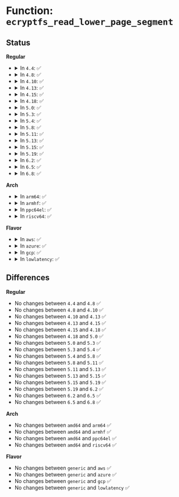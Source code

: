 # Function: <code>ecryptfs_read_lower_page_segment</code>

## Status
<b>Regular</b>
<ul>
<li>
<details>
<summary>In <code>4.4</code>: ✅</summary>

```c
int ecryptfs_read_lower_page_segment(struct page *page_for_ecryptfs, long unsigned int page_index, size_t offset_in_page, size_t size, struct inode *ecryptfs_inode);
```

**Collision:** Unique Global

**Inline:** No

**Transformation:** False

**Instances:**

```
In fs/ecryptfs/read_write.c (ffffffff81304d60)
Location: fs/ecryptfs/read_write.c:256
Inline: False
Direct callers:
  - fs/ecryptfs/mmap.c:ecryptfs_copy_up_encrypted_with_header
  - fs/ecryptfs/mmap.c:ecryptfs_readpage
  - fs/ecryptfs/mmap.c:ecryptfs_readpage
  - fs/ecryptfs/mmap.c:ecryptfs_write_begin
  - fs/ecryptfs/mmap.c:ecryptfs_write_begin
```
**Symbols:**

```
ffffffff81304d60-ffffffff81304dde: ecryptfs_read_lower_page_segment (STB_GLOBAL)
```
</details>
</li>
<li>
<details>
<summary>In <code>4.8</code>: ✅</summary>

```c
int ecryptfs_read_lower_page_segment(struct page *page_for_ecryptfs, long unsigned int page_index, size_t offset_in_page, size_t size, struct inode *ecryptfs_inode);
```

**Collision:** Unique Global

**Inline:** No

**Transformation:** False

**Instances:**

```
In fs/ecryptfs/read_write.c (ffffffff81338ec0)
Location: fs/ecryptfs/read_write.c:256
Inline: False
Direct callers:
  - fs/ecryptfs/mmap.c:ecryptfs_write_begin
  - fs/ecryptfs/mmap.c:ecryptfs_write_begin
  - fs/ecryptfs/mmap.c:ecryptfs_readpage
  - fs/ecryptfs/mmap.c:ecryptfs_readpage
  - fs/ecryptfs/mmap.c:ecryptfs_copy_up_encrypted_with_header
```
**Symbols:**

```
ffffffff81338ec0-ffffffff81338f3b: ecryptfs_read_lower_page_segment (STB_GLOBAL)
```
</details>
</li>
<li>
<details>
<summary>In <code>4.10</code>: ✅</summary>

```c
int ecryptfs_read_lower_page_segment(struct page *page_for_ecryptfs, long unsigned int page_index, size_t offset_in_page, size_t size, struct inode *ecryptfs_inode);
```

**Collision:** Unique Global

**Inline:** No

**Transformation:** False

**Instances:**

```
In fs/ecryptfs/read_write.c (ffffffff8134ec60)
Location: fs/ecryptfs/read_write.c:256
Inline: False
Direct callers:
  - fs/ecryptfs/mmap.c:ecryptfs_write_begin
  - fs/ecryptfs/mmap.c:ecryptfs_write_begin
  - fs/ecryptfs/mmap.c:ecryptfs_readpage
  - fs/ecryptfs/mmap.c:ecryptfs_readpage
  - fs/ecryptfs/mmap.c:ecryptfs_copy_up_encrypted_with_header
```
**Symbols:**

```
ffffffff8134ec60-ffffffff8134ecd5: ecryptfs_read_lower_page_segment (STB_GLOBAL)
```
</details>
</li>
<li>
<details>
<summary>In <code>4.13</code>: ✅</summary>

```c
int ecryptfs_read_lower_page_segment(struct page *page_for_ecryptfs, long unsigned int page_index, size_t offset_in_page, size_t size, struct inode *ecryptfs_inode);
```

**Collision:** Unique Global

**Inline:** No

**Transformation:** False

**Instances:**

```
In fs/ecryptfs/read_write.c (ffffffff81363730)
Location: fs/ecryptfs/read_write.c:258
Inline: False
Direct callers:
  - fs/ecryptfs/mmap.c:ecryptfs_write_begin
  - fs/ecryptfs/mmap.c:ecryptfs_write_begin
  - fs/ecryptfs/mmap.c:ecryptfs_readpage
  - fs/ecryptfs/mmap.c:ecryptfs_readpage
  - fs/ecryptfs/mmap.c:ecryptfs_copy_up_encrypted_with_header
```
**Symbols:**

```
ffffffff81363730-ffffffff813637a0: ecryptfs_read_lower_page_segment (STB_GLOBAL)
```
</details>
</li>
<li>
<details>
<summary>In <code>4.15</code>: ✅</summary>

```c
int ecryptfs_read_lower_page_segment(struct page *page_for_ecryptfs, long unsigned int page_index, size_t offset_in_page, size_t size, struct inode *ecryptfs_inode);
```

**Collision:** Unique Global

**Inline:** No

**Transformation:** False

**Instances:**

```
In fs/ecryptfs/read_write.c (ffffffff81388460)
Location: fs/ecryptfs/read_write.c:258
Inline: False
Direct callers:
  - fs/ecryptfs/mmap.c:ecryptfs_write_begin
  - fs/ecryptfs/mmap.c:ecryptfs_write_begin
  - fs/ecryptfs/mmap.c:ecryptfs_readpage
  - fs/ecryptfs/mmap.c:ecryptfs_readpage
  - fs/ecryptfs/mmap.c:ecryptfs_copy_up_encrypted_with_header
```
**Symbols:**

```
ffffffff81388460-ffffffff81388509: ecryptfs_read_lower_page_segment (STB_GLOBAL)
```
</details>
</li>
<li>
<details>
<summary>In <code>4.18</code>: ✅</summary>

```c
int ecryptfs_read_lower_page_segment(struct page *page_for_ecryptfs, long unsigned int page_index, size_t offset_in_page, size_t size, struct inode *ecryptfs_inode);
```

**Collision:** Unique Global

**Inline:** No

**Transformation:** False

**Instances:**

```
In fs/ecryptfs/read_write.c (ffffffff813b7260)
Location: fs/ecryptfs/read_write.c:258
Inline: False
Direct callers:
  - fs/ecryptfs/mmap.c:ecryptfs_write_begin
  - fs/ecryptfs/mmap.c:ecryptfs_write_begin
  - fs/ecryptfs/mmap.c:ecryptfs_readpage
  - fs/ecryptfs/mmap.c:ecryptfs_readpage
  - fs/ecryptfs/mmap.c:ecryptfs_copy_up_encrypted_with_header
```
**Symbols:**

```
ffffffff813b7260-ffffffff813b7309: ecryptfs_read_lower_page_segment (STB_GLOBAL)
```
</details>
</li>
<li>
<details>
<summary>In <code>5.0</code>: ✅</summary>

```c
int ecryptfs_read_lower_page_segment(struct page *page_for_ecryptfs, long unsigned int page_index, size_t offset_in_page, size_t size, struct inode *ecryptfs_inode);
```

**Collision:** Unique Global

**Inline:** No

**Transformation:** False

**Instances:**

```
In fs/ecryptfs/read_write.c (ffffffff813d07b0)
Location: fs/ecryptfs/read_write.c:258
Inline: False
Direct callers:
  - fs/ecryptfs/mmap.c:ecryptfs_write_begin
  - fs/ecryptfs/mmap.c:ecryptfs_write_begin
  - fs/ecryptfs/mmap.c:ecryptfs_readpage
  - fs/ecryptfs/mmap.c:ecryptfs_readpage
  - fs/ecryptfs/mmap.c:ecryptfs_copy_up_encrypted_with_header
```
**Symbols:**

```
ffffffff813d07b0-ffffffff813d0859: ecryptfs_read_lower_page_segment (STB_GLOBAL)
```
</details>
</li>
<li>
<details>
<summary>In <code>5.3</code>: ✅</summary>

```c
int ecryptfs_read_lower_page_segment(struct page *page_for_ecryptfs, long unsigned int page_index, size_t offset_in_page, size_t size, struct inode *ecryptfs_inode);
```

**Collision:** Unique Global

**Inline:** No

**Transformation:** False

**Instances:**

```
In fs/ecryptfs/read_write.c (ffffffff813fb3d0)
Location: fs/ecryptfs/read_write.c:244
Inline: False
Direct callers:
  - fs/ecryptfs/mmap.c:ecryptfs_write_begin
  - fs/ecryptfs/mmap.c:ecryptfs_write_begin
  - fs/ecryptfs/mmap.c:ecryptfs_readpage
  - fs/ecryptfs/mmap.c:ecryptfs_readpage
  - fs/ecryptfs/mmap.c:ecryptfs_copy_up_encrypted_with_header
```
**Symbols:**

```
ffffffff813fb3d0-ffffffff813fb479: ecryptfs_read_lower_page_segment (STB_GLOBAL)
```
</details>
</li>
<li>
<details>
<summary>In <code>5.4</code>: ✅</summary>

```c
int ecryptfs_read_lower_page_segment(struct page *page_for_ecryptfs, long unsigned int page_index, size_t offset_in_page, size_t size, struct inode *ecryptfs_inode);
```

**Collision:** Unique Global

**Inline:** No

**Transformation:** False

**Instances:**

```
In fs/ecryptfs/read_write.c (ffffffff814152a0)
Location: fs/ecryptfs/read_write.c:244
Inline: False
Direct callers:
  - fs/ecryptfs/mmap.c:ecryptfs_write_begin
  - fs/ecryptfs/mmap.c:ecryptfs_write_begin
  - fs/ecryptfs/mmap.c:ecryptfs_readpage
  - fs/ecryptfs/mmap.c:ecryptfs_readpage
  - fs/ecryptfs/mmap.c:ecryptfs_copy_up_encrypted_with_header
```
**Symbols:**

```
ffffffff814152a0-ffffffff81415349: ecryptfs_read_lower_page_segment (STB_GLOBAL)
```
</details>
</li>
<li>
<details>
<summary>In <code>5.8</code>: ✅</summary>

```c
int ecryptfs_read_lower_page_segment(struct page *page_for_ecryptfs, long unsigned int page_index, size_t offset_in_page, size_t size, struct inode *ecryptfs_inode);
```

**Collision:** Unique Global

**Inline:** No

**Transformation:** False

**Instances:**

```
In fs/ecryptfs/read_write.c (ffffffff81463560)
Location: fs/ecryptfs/read_write.c:244
Inline: False
Direct callers:
  - fs/ecryptfs/mmap.c:ecryptfs_write_begin
  - fs/ecryptfs/mmap.c:ecryptfs_write_begin
  - fs/ecryptfs/mmap.c:ecryptfs_readpage
  - fs/ecryptfs/mmap.c:ecryptfs_readpage
  - fs/ecryptfs/mmap.c:ecryptfs_copy_up_encrypted_with_header
```
**Symbols:**

```
ffffffff81463560-ffffffff81463609: ecryptfs_read_lower_page_segment (STB_GLOBAL)
```
</details>
</li>
<li>
<details>
<summary>In <code>5.11</code>: ✅</summary>

```c
int ecryptfs_read_lower_page_segment(struct page *page_for_ecryptfs, long unsigned int page_index, size_t offset_in_page, size_t size, struct inode *ecryptfs_inode);
```

**Collision:** Unique Global

**Inline:** No

**Transformation:** False

**Instances:**

```
In fs/ecryptfs/read_write.c (ffffffff8147eda0)
Location: fs/ecryptfs/read_write.c:244
Inline: False
Direct callers:
  - fs/ecryptfs/mmap.c:ecryptfs_write_begin
  - fs/ecryptfs/mmap.c:ecryptfs_write_begin
  - fs/ecryptfs/mmap.c:ecryptfs_readpage
  - fs/ecryptfs/mmap.c:ecryptfs_readpage
  - fs/ecryptfs/mmap.c:ecryptfs_copy_up_encrypted_with_header
```
**Symbols:**

```
ffffffff8147eda0-ffffffff8147ee49: ecryptfs_read_lower_page_segment (STB_GLOBAL)
```
</details>
</li>
<li>
<details>
<summary>In <code>5.13</code>: ✅</summary>

```c
int ecryptfs_read_lower_page_segment(struct page *page_for_ecryptfs, long unsigned int page_index, size_t offset_in_page, size_t size, struct inode *ecryptfs_inode);
```

**Collision:** Unique Global

**Inline:** No

**Transformation:** False

**Instances:**

```
In fs/ecryptfs/read_write.c (ffffffff81484930)
Location: fs/ecryptfs/read_write.c:246
Inline: False
Direct callers:
  - fs/ecryptfs/mmap.c:ecryptfs_write_begin
  - fs/ecryptfs/mmap.c:ecryptfs_write_begin
  - fs/ecryptfs/mmap.c:ecryptfs_readpage
  - fs/ecryptfs/mmap.c:ecryptfs_readpage
  - fs/ecryptfs/mmap.c:ecryptfs_copy_up_encrypted_with_header
```
**Symbols:**

```
ffffffff81484930-ffffffff814849d6: ecryptfs_read_lower_page_segment (STB_GLOBAL)
```
</details>
</li>
<li>
<details>
<summary>In <code>5.15</code>: ✅</summary>

```c
int ecryptfs_read_lower_page_segment(struct page *page_for_ecryptfs, long unsigned int page_index, size_t offset_in_page, size_t size, struct inode *ecryptfs_inode);
```

**Collision:** Unique Global

**Inline:** No

**Transformation:** False

**Instances:**

```
In fs/ecryptfs/read_write.c (ffffffff814dbfb0)
Location: fs/ecryptfs/read_write.c:246
Inline: False
Direct callers:
  - fs/ecryptfs/mmap.c:ecryptfs_write_begin
  - fs/ecryptfs/mmap.c:ecryptfs_write_begin
  - fs/ecryptfs/mmap.c:ecryptfs_readpage
  - fs/ecryptfs/mmap.c:ecryptfs_readpage
  - fs/ecryptfs/mmap.c:ecryptfs_copy_up_encrypted_with_header
```
**Symbols:**

```
ffffffff814dbfb0-ffffffff814dc056: ecryptfs_read_lower_page_segment (STB_GLOBAL)
```
</details>
</li>
<li>
<details>
<summary>In <code>5.19</code>: ✅</summary>

```c
int ecryptfs_read_lower_page_segment(struct page *page_for_ecryptfs, long unsigned int page_index, size_t offset_in_page, size_t size, struct inode *ecryptfs_inode);
```

**Collision:** Unique Global

**Inline:** No

**Transformation:** False

**Instances:**

```
In fs/ecryptfs/read_write.c (ffffffff81569cb0)
Location: fs/ecryptfs/read_write.c:246
Inline: False
Direct callers:
  - fs/ecryptfs/mmap.c:ecryptfs_write_begin
  - fs/ecryptfs/mmap.c:ecryptfs_write_begin
  - fs/ecryptfs/mmap.c:ecryptfs_read_folio
  - fs/ecryptfs/mmap.c:ecryptfs_read_folio
  - fs/ecryptfs/mmap.c:ecryptfs_copy_up_encrypted_with_header
```
**Symbols:**

```
ffffffff81569cb0-ffffffff81569d65: ecryptfs_read_lower_page_segment (STB_GLOBAL)
```
</details>
</li>
<li>
<details>
<summary>In <code>6.2</code>: ✅</summary>

```c
int ecryptfs_read_lower_page_segment(struct page *page_for_ecryptfs, long unsigned int page_index, size_t offset_in_page, size_t size, struct inode *ecryptfs_inode);
```

**Collision:** Unique Global

**Inline:** No

**Transformation:** False

**Instances:**

```
In fs/ecryptfs/read_write.c (ffffffff8160d960)
Location: fs/ecryptfs/read_write.c:246
Inline: False
Direct callers:
  - fs/ecryptfs/mmap.c:ecryptfs_write_begin
  - fs/ecryptfs/mmap.c:ecryptfs_write_begin
  - fs/ecryptfs/mmap.c:ecryptfs_read_folio
  - fs/ecryptfs/mmap.c:ecryptfs_read_folio
  - fs/ecryptfs/mmap.c:ecryptfs_copy_up_encrypted_with_header
```
**Symbols:**

```
ffffffff8160d960-ffffffff8160da15: ecryptfs_read_lower_page_segment (STB_GLOBAL)
```
</details>
</li>
<li>
<details>
<summary>In <code>6.5</code>: ✅</summary>

```c
int ecryptfs_read_lower_page_segment(struct page *page_for_ecryptfs, long unsigned int page_index, size_t offset_in_page, size_t size, struct inode *ecryptfs_inode);
```

**Collision:** Unique Global

**Inline:** No

**Transformation:** False

**Instances:**

```
In fs/ecryptfs/read_write.c (ffffffff81645810)
Location: fs/ecryptfs/read_write.c:246
Inline: False
Direct callers:
  - fs/ecryptfs/mmap.c:ecryptfs_write_begin
  - fs/ecryptfs/mmap.c:ecryptfs_write_begin
  - fs/ecryptfs/mmap.c:ecryptfs_read_folio
  - fs/ecryptfs/mmap.c:ecryptfs_read_folio
  - fs/ecryptfs/mmap.c:ecryptfs_copy_up_encrypted_with_header
```
**Symbols:**

```
ffffffff81645810-ffffffff816458c5: ecryptfs_read_lower_page_segment (STB_GLOBAL)
```
</details>
</li>
<li>
<details>
<summary>In <code>6.8</code>: ✅</summary>

```c
int ecryptfs_read_lower_page_segment(struct page *page_for_ecryptfs, long unsigned int page_index, size_t offset_in_page, size_t size, struct inode *ecryptfs_inode);
```

**Collision:** Unique Global

**Inline:** No

**Transformation:** False

**Instances:**

```
In fs/ecryptfs/read_write.c (ffffffff8167ecf0)
Location: fs/ecryptfs/read_write.c:246
Inline: False
Direct callers:
  - fs/ecryptfs/mmap.c:ecryptfs_write_begin
  - fs/ecryptfs/mmap.c:ecryptfs_write_begin
  - fs/ecryptfs/mmap.c:ecryptfs_read_folio
  - fs/ecryptfs/mmap.c:ecryptfs_read_folio
  - fs/ecryptfs/mmap.c:ecryptfs_copy_up_encrypted_with_header
```
**Symbols:**

```
ffffffff8167ecf0-ffffffff8167ed84: ecryptfs_read_lower_page_segment (STB_GLOBAL)
```
</details>
</li>
</ul>
<b>Arch</b>
<ul>
<li>
<details>
<summary>In <code>arm64</code>: ✅</summary>

```c
int ecryptfs_read_lower_page_segment(struct page *page_for_ecryptfs, long unsigned int page_index, size_t offset_in_page, size_t size, struct inode *ecryptfs_inode);
```

**Collision:** Unique Global

**Inline:** No

**Transformation:** False

**Instances:**

```
In fs/ecryptfs/read_write.c (ffff8000104f6890)
Location: fs/ecryptfs/read_write.c:244
Inline: False
Direct callers:
  - fs/ecryptfs/mmap.c:ecryptfs_write_begin
  - fs/ecryptfs/mmap.c:ecryptfs_write_begin
  - fs/ecryptfs/mmap.c:ecryptfs_readpage
  - fs/ecryptfs/mmap.c:ecryptfs_readpage
  - fs/ecryptfs/mmap.c:ecryptfs_copy_up_encrypted_with_header
```
**Symbols:**

```
ffff8000104f6890-ffff8000104f694c: ecryptfs_read_lower_page_segment (STB_GLOBAL)
```
</details>
</li>
<li>
<details>
<summary>In <code>armhf</code>: ✅</summary>

```c
int ecryptfs_read_lower_page_segment(struct page *page_for_ecryptfs, long unsigned int page_index, size_t offset_in_page, size_t size, struct inode *ecryptfs_inode);
```

**Collision:** Unique Global

**Inline:** No

**Transformation:** False

**Instances:**

```
In fs/ecryptfs/read_write.c (c06b4344)
Location: fs/ecryptfs/read_write.c:244
Inline: False
Direct callers:
  - fs/ecryptfs/mmap.c:ecryptfs_write_begin
  - fs/ecryptfs/mmap.c:ecryptfs_write_begin
  - fs/ecryptfs/mmap.c:ecryptfs_readpage
  - fs/ecryptfs/mmap.c:ecryptfs_readpage
  - fs/ecryptfs/mmap.c:ecryptfs_copy_up_encrypted_with_header
```
**Symbols:**

```
c06b4344-c06b43f0: ecryptfs_read_lower_page_segment (STB_GLOBAL)
```
</details>
</li>
<li>
<details>
<summary>In <code>ppc64el</code>: ✅</summary>

```c
int ecryptfs_read_lower_page_segment(struct page *page_for_ecryptfs, long unsigned int page_index, size_t offset_in_page, size_t size, struct inode *ecryptfs_inode);
```

**Collision:** Unique Global

**Inline:** No

**Transformation:** False

**Instances:**

```
In fs/ecryptfs/read_write.c (c000000000637910)
Location: fs/ecryptfs/read_write.c:244
Inline: False
Direct callers:
  - fs/ecryptfs/mmap.c:ecryptfs_write_begin
  - fs/ecryptfs/mmap.c:ecryptfs_write_begin
  - fs/ecryptfs/mmap.c:ecryptfs_readpage
  - fs/ecryptfs/mmap.c:ecryptfs_readpage
  - fs/ecryptfs/mmap.c:ecryptfs_copy_up_encrypted_with_header
```
**Symbols:**

```
c000000000637910-c000000000637a10: ecryptfs_read_lower_page_segment (STB_GLOBAL)
```
</details>
</li>
<li>
<details>
<summary>In <code>riscv64</code>: ✅</summary>

```c
int ecryptfs_read_lower_page_segment(struct page *page_for_ecryptfs, long unsigned int page_index, size_t offset_in_page, size_t size, struct inode *ecryptfs_inode);
```

**Collision:** Unique Global

**Inline:** No

**Transformation:** False

**Instances:**

```
In fs/ecryptfs/read_write.c (ffffffe00036552a)
Location: fs/ecryptfs/read_write.c:244
Inline: False
Direct callers:
  - fs/ecryptfs/mmap.c:ecryptfs_write_begin
  - fs/ecryptfs/mmap.c:ecryptfs_write_begin
  - fs/ecryptfs/mmap.c:ecryptfs_readpage
  - fs/ecryptfs/mmap.c:ecryptfs_readpage
  - fs/ecryptfs/mmap.c:ecryptfs_copy_up_encrypted_with_header
```
**Symbols:**

```
ffffffe00036552a-ffffffe0003655c8: ecryptfs_read_lower_page_segment (STB_GLOBAL)
```
</details>
</li>
</ul>
<b>Flavor</b>
<ul>
<li>
<details>
<summary>In <code>aws</code>: ✅</summary>

```c
int ecryptfs_read_lower_page_segment(struct page *page_for_ecryptfs, long unsigned int page_index, size_t offset_in_page, size_t size, struct inode *ecryptfs_inode);
```

**Collision:** Unique Global

**Inline:** No

**Transformation:** False

**Instances:**

```
In fs/ecryptfs/read_write.c (ffffffff8140d880)
Location: fs/ecryptfs/read_write.c:244
Inline: False
Direct callers:
  - fs/ecryptfs/mmap.c:ecryptfs_write_begin
  - fs/ecryptfs/mmap.c:ecryptfs_write_begin
  - fs/ecryptfs/mmap.c:ecryptfs_readpage
  - fs/ecryptfs/mmap.c:ecryptfs_readpage
  - fs/ecryptfs/mmap.c:ecryptfs_copy_up_encrypted_with_header
```
**Symbols:**

```
ffffffff8140d880-ffffffff8140d929: ecryptfs_read_lower_page_segment (STB_GLOBAL)
```
</details>
</li>
<li>
<details>
<summary>In <code>azure</code>: ✅</summary>

```c
int ecryptfs_read_lower_page_segment(struct page *page_for_ecryptfs, long unsigned int page_index, size_t offset_in_page, size_t size, struct inode *ecryptfs_inode);
```

**Collision:** Unique Global

**Inline:** No

**Transformation:** False

**Instances:**

```
In fs/ecryptfs/read_write.c (ffffffff813fe300)
Location: fs/ecryptfs/read_write.c:244
Inline: False
Direct callers:
  - fs/ecryptfs/mmap.c:ecryptfs_write_begin
  - fs/ecryptfs/mmap.c:ecryptfs_write_begin
  - fs/ecryptfs/mmap.c:ecryptfs_readpage
  - fs/ecryptfs/mmap.c:ecryptfs_readpage
  - fs/ecryptfs/mmap.c:ecryptfs_copy_up_encrypted_with_header
```
**Symbols:**

```
ffffffff813fe300-ffffffff813fe3a9: ecryptfs_read_lower_page_segment (STB_GLOBAL)
```
</details>
</li>
<li>
<details>
<summary>In <code>gcp</code>: ✅</summary>

```c
int ecryptfs_read_lower_page_segment(struct page *page_for_ecryptfs, long unsigned int page_index, size_t offset_in_page, size_t size, struct inode *ecryptfs_inode);
```

**Collision:** Unique Global

**Inline:** No

**Transformation:** False

**Instances:**

```
In fs/ecryptfs/read_write.c (ffffffff8140ac00)
Location: fs/ecryptfs/read_write.c:244
Inline: False
Direct callers:
  - fs/ecryptfs/mmap.c:ecryptfs_write_begin
  - fs/ecryptfs/mmap.c:ecryptfs_write_begin
  - fs/ecryptfs/mmap.c:ecryptfs_readpage
  - fs/ecryptfs/mmap.c:ecryptfs_readpage
  - fs/ecryptfs/mmap.c:ecryptfs_copy_up_encrypted_with_header
```
**Symbols:**

```
ffffffff8140ac00-ffffffff8140aca9: ecryptfs_read_lower_page_segment (STB_GLOBAL)
```
</details>
</li>
<li>
<details>
<summary>In <code>lowlatency</code>: ✅</summary>

```c
int ecryptfs_read_lower_page_segment(struct page *page_for_ecryptfs, long unsigned int page_index, size_t offset_in_page, size_t size, struct inode *ecryptfs_inode);
```

**Collision:** Unique Global

**Inline:** No

**Transformation:** False

**Instances:**

```
In fs/ecryptfs/read_write.c (ffffffff814208c0)
Location: fs/ecryptfs/read_write.c:244
Inline: False
Direct callers:
  - fs/ecryptfs/mmap.c:ecryptfs_write_begin
  - fs/ecryptfs/mmap.c:ecryptfs_write_begin
  - fs/ecryptfs/mmap.c:ecryptfs_readpage
  - fs/ecryptfs/mmap.c:ecryptfs_readpage
  - fs/ecryptfs/mmap.c:ecryptfs_copy_up_encrypted_with_header
```
**Symbols:**

```
ffffffff814208c0-ffffffff81420942: ecryptfs_read_lower_page_segment (STB_GLOBAL)
```
</details>
</li>
</ul>

## Differences
<b>Regular</b>
<ul>
<li>
No changes between <code>4.4</code> and <code>4.8</code> ✅
</li>
<li>
No changes between <code>4.8</code> and <code>4.10</code> ✅
</li>
<li>
No changes between <code>4.10</code> and <code>4.13</code> ✅
</li>
<li>
No changes between <code>4.13</code> and <code>4.15</code> ✅
</li>
<li>
No changes between <code>4.15</code> and <code>4.18</code> ✅
</li>
<li>
No changes between <code>4.18</code> and <code>5.0</code> ✅
</li>
<li>
No changes between <code>5.0</code> and <code>5.3</code> ✅
</li>
<li>
No changes between <code>5.3</code> and <code>5.4</code> ✅
</li>
<li>
No changes between <code>5.4</code> and <code>5.8</code> ✅
</li>
<li>
No changes between <code>5.8</code> and <code>5.11</code> ✅
</li>
<li>
No changes between <code>5.11</code> and <code>5.13</code> ✅
</li>
<li>
No changes between <code>5.13</code> and <code>5.15</code> ✅
</li>
<li>
No changes between <code>5.15</code> and <code>5.19</code> ✅
</li>
<li>
No changes between <code>5.19</code> and <code>6.2</code> ✅
</li>
<li>
No changes between <code>6.2</code> and <code>6.5</code> ✅
</li>
<li>
No changes between <code>6.5</code> and <code>6.8</code> ✅
</li>
</ul>
<b>Arch</b>
<ul>
<li>
No changes between <code>amd64</code> and <code>arm64</code> ✅
</li>
<li>
No changes between <code>amd64</code> and <code>armhf</code> ✅
</li>
<li>
No changes between <code>amd64</code> and <code>ppc64el</code> ✅
</li>
<li>
No changes between <code>amd64</code> and <code>riscv64</code> ✅
</li>
</ul>
<b>Flavor</b>
<ul>
<li>
No changes between <code>generic</code> and <code>aws</code> ✅
</li>
<li>
No changes between <code>generic</code> and <code>azure</code> ✅
</li>
<li>
No changes between <code>generic</code> and <code>gcp</code> ✅
</li>
<li>
No changes between <code>generic</code> and <code>lowlatency</code> ✅
</li>
</ul>

